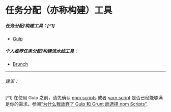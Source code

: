 # 任务分配（亦称构建）工具

##### 任务分配/构建工具：[^1]

* [Gulp](http://gulpjs.com/)

##### 个人推荐任务分配/构建流水线工具：

* [Brunch](http://brunch.io/)

***

###### 建议：

[^1] 在使用 Gulp 之前，请先确认 [npm scripts](https://docs.npmjs.com/misc/scripts) 或者 [yarn script](https://yarnpkg.com/en/docs/package-json#toc-scripts) 是否已经能够满足你的需求。参阅[“为什么我放弃了 Gulp 和 Grunt 而选择 npm Scripts”](https://medium.freecodecamp.com/why-i-left-gulp-and-grunt-for-npm-scripts-3d6853dd22b8#.nw3huib54).
